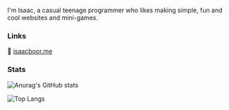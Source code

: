 I'm Isaac, a casual teenage programmer who likes making simple, fun and cool websites and mini-games.

### Links

🔗 [isaacboor.me](//www.isaacboor.me)
 

### Stats

![Anurag's GitHub stats](https://github-readme-stats.vercel.app/api?username=isaacboor&theme=transparent)  

![Top Langs](https://github-readme-stats.vercel.app/api/top-langs/?username=isaacboor&langs_count=10&theme=transparent)
